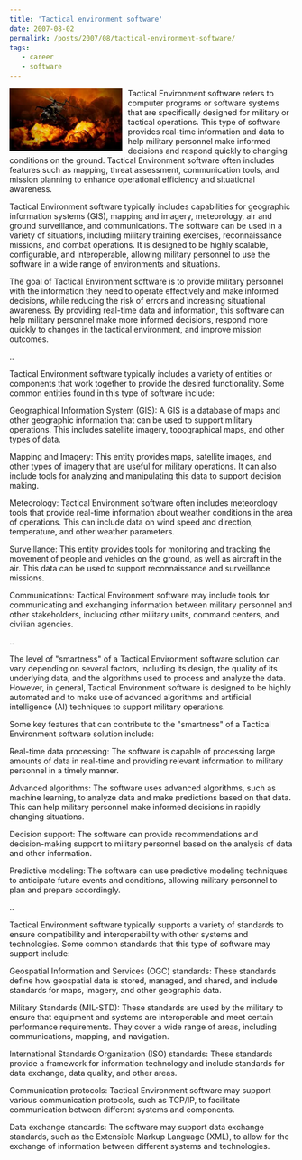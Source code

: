 ```yaml
---
title: 'Tactical environment software'
date: 2007-08-02
permalink: /posts/2007/08/tactical-environment-software/
tags:
   - career
   - software
---
```


<img width="200" alt="war" src="/images/posts/tactical-environment-software.webp" style="float: left; margin-right: 10px;" /> Tactical Environment software refers to computer programs or software systems that are specifically designed for military or tactical operations. This type of software provides real-time information and data to help military personnel make informed decisions and respond quickly to changing conditions on the ground. Tactical Environment software often includes features such as mapping, threat assessment, communication tools, and mission planning to enhance operational efficiency and situational awareness.

Tactical Environment software typically includes capabilities for geographic information systems (GIS), mapping and imagery, meteorology, air and ground surveillance, and communications. The software can be used in a variety of situations, including military training exercises, reconnaissance missions, and combat operations. It is designed to be highly scalable, configurable, and interoperable, allowing military personnel to use the software in a wide range of environments and situations.

The goal of Tactical Environment software is to provide military personnel with the information they need to operate effectively and make informed decisions, while reducing the risk of errors and increasing situational awareness. By providing real-time data and information, this software can help military personnel make more informed decisions, respond more quickly to changes in the tactical environment, and improve mission outcomes.

..

Tactical Environment software typically includes a variety of entities or components that work together to provide the desired functionality. Some common entities found in this type of software include:

Geographical Information System (GIS): A GIS is a database of maps and other geographic information that can be used to support military operations. This includes satellite imagery, topographical maps, and other types of data.

Mapping and Imagery: This entity provides maps, satellite images, and other types of imagery that are useful for military operations. It can also include tools for analyzing and manipulating this data to support decision making.

Meteorology: Tactical Environment software often includes meteorology tools that provide real-time information about weather conditions in the area of operations. This can include data on wind speed and direction, temperature, and other weather parameters.

Surveillance: This entity provides tools for monitoring and tracking the movement of people and vehicles on the ground, as well as aircraft in the air. This data can be used to support reconnaissance and surveillance missions.

Communications: Tactical Environment software may include tools for communicating and exchanging information between military personnel and other stakeholders, including other military units, command centers, and civilian agencies.

..

The level of "smartness" of a Tactical Environment software solution can vary depending on several factors, including its design, the quality of its underlying data, and the algorithms used to process and analyze the data. However, in general, Tactical Environment software is designed to be highly automated and to make use of advanced algorithms and artificial intelligence (AI) techniques to support military operations.

Some key features that can contribute to the "smartness" of a Tactical Environment software solution include:

Real-time data processing: The software is capable of processing large amounts of data in real-time and providing relevant information to military personnel in a timely manner.

Advanced algorithms: The software uses advanced algorithms, such as machine learning, to analyze data and make predictions based on that data. This can help military personnel make informed decisions in rapidly changing situations.

Decision support: The software can provide recommendations and decision-making support to military personnel based on the analysis of data and other information.

Predictive modeling: The software can use predictive modeling techniques to anticipate future events and conditions, allowing military personnel to plan and prepare accordingly.

..

Tactical Environment software typically supports a variety of standards to ensure compatibility and interoperability with other systems and technologies. Some common standards that this type of software may support include:

Geospatial Information and Services (OGC) standards: These standards define how geospatial data is stored, managed, and shared, and include standards for maps, imagery, and other geographic data.

Military Standards (MIL-STD): These standards are used by the military to ensure that equipment and systems are interoperable and meet certain performance requirements. They cover a wide range of areas, including communications, mapping, and navigation.

International Standards Organization (ISO) standards: These standards provide a framework for information technology and include standards for data exchange, data quality, and other areas.

Communication protocols: Tactical Environment software may support various communication protocols, such as TCP/IP, to facilitate communication between different systems and components.

Data exchange standards: The software may support data exchange standards, such as the Extensible Markup Language (XML), to allow for the exchange of information between different systems and technologies.
